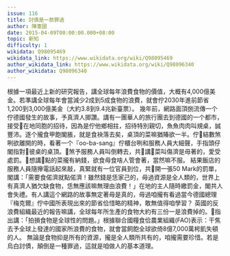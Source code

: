 ```yaml
---
issue: 116
title: 討債是一款罪過
author: 陳憲國
date: 2015-04-09T00:00:00.000+08:00
topic: 新知
difficulty: 1
wikidata: Q98095469
wikidata_link: https://www.wikidata.org/wiki/Q98095469
author_wikidata_link: https://www.wikidata.org/wiki/Q98096340
author_wikidata: Q98096340
---
```

根據一項最近上新的研究報告，講全球每年浪費食物的價值，大概有4,000億美金。若準講全球每年會當減少2成到5成食物的浪費，就會佇2030年進前節省1,200到3,000億美金（大約3.8到9.4兆新臺票）。
幾年前，網路面頂捌流傳一个佇德國發生的故事，予真濟人揤讚。講有一團華人的旅行團去到德國的一个都市，接受𪜶在地同胞的招待，因為是佇他鄉相拄，招待特別親切，魚魚肉肉叫規桌，誠豐沛。逐个攏食甲飽閣脹，就是食袂落去矣，桌頂的菜嘛猶賰欲一半。佇𪜶結數煞咧欲離開的時，看著一个『oo-ba-sang』佇櫃台咧和服務人員大細聲，手指頭仔閣指對𪜶彼桌的桌頂。𪜶煞予服務人員叫倒轉去，共𪜶講𪜶菜叫傷濟是毋著的，愛受處罰。𪜶想講𪜶點的菜攏有納錢，欲食毋食啥人管會著，當然嘛不服。
結果飯店的服務人員隨攑電話起來敲，真緊就有一位官員到位，共𪜶開一張50 Mark的罰單，閣講：「需要食偌濟就點偌濟！雖然錢是恁家己的，毋過資源是全人類的，世界上有真濟人猶欠缺食物，恁無應該嘛無理由浪費！」在地的主人隨時繳罰金，閣共人會失禮。有人講這个網路的故事無定著毋是真的，毋過咱攏有看過當今德國總理『梅克爾』佇中國所表現出來的節省佮惜略的精神，敢無值得咱學習？
英國的反浪費組織最近的報告嘛講，全球每年所生產的食物大約有三份一是浪費掉的。𪜶指出講：「拍損食物是全球性的問題。」根據聯合國糧食佮農業組織(FAO)表示：干焦去予全球上發達的國家所浪費的食物，就會當飼飽全球欲倚8億7,000萬枵飢失頓的人。
無論是食物抑是所有的資源，攏是全人類所共有的，咱攏需要珍惜。若是烏白討債，顛倒是一種罪過，這就是咱做人的基本道理。
